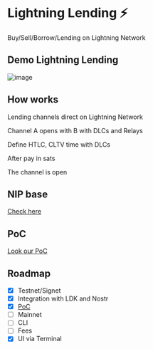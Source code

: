 # Lightning Lending :zap:

 Buy/Sell/Borrow/Lending on Lightning Network 
 
 ## Demo Lightning Lending
 
 ![image](https://user-images.githubusercontent.com/83122757/228208656-9595956b-58e4-494d-af80-624e7b036421.png)


## How works

Lending channels direct on Lightning Network

Channel A opens with B with DLCs and Relays

Define HTLC, CLTV time with DLCs

After pay in sats

The channel is open

## NIP base

[Check here](https://github.com/AreaLayer/NIP-xxx/blob/main/NIP/NIP-xxx.md)

## PoC

[Look our PoC](https://github.com/AreaLayer/Lightning-lending-PoC/tree/main)

## Roadmap

- [X] Testnet/Signet
- [x] Integration with LDK and  Nostr
- [x] [PoC](https://github.com/AreaLayer/Lightning-lending-PoC/)
- [ ] Mainnet
- [ ] CLI
- [ ] Fees
- [X] UI via Terminal
